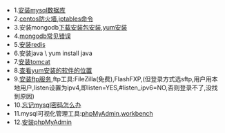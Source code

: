 - 1.[安装mysql数据库](https://www.cnblogs.com/silentdoer/articles/7258232.html)
- 2.[centos防火墙](https://blog.csdn.net/c233728461/article/details/52679558),[iptables命令](http://man.linuxde.net/iptables)
- 3.安装mongodb[下载安装包安装](https://blog.csdn.net/wangzuokun/article/details/70799976),[yum安装](https://www.cnblogs.com/acewhl/p/6638486.html)
- 4.[mongodb常见错误](https://www.jb51.net/article/109091.htm)
- 5.[安装redis](https://www.cnblogs.com/wiseroll/p/7061673.html)
- 6.安装java \ yum install java
- 7.[安装tomcat](https://www.cnblogs.com/qianzf/p/6986962.html) 
- 8.[查看yum安装的软件的位置](https://my.oschina.net/yestreenstars/blog/1186323)
- 9.[安装ftp服务](https://www.linuxidc.com/Linux/2017-01/139299.htm),ftp工具:FileZilla(免费),FlashFXP,(但登录方式选sftp,用户用本地用户,listen设置为ipv4,即listen=YES,#listen_ipv6=NO,否则登录不了,没找到原因)
- 10.[忘记mysql密码怎么办](https://blog.csdn.net/ZWHSOUL/article/details/79800654)
- 11.mysql可视化管理工具:[phpMyAdmin](https://www.phpmyadmin.net/downloads/),[workbench](https://cdn.mysql.com//Downloads/MySQLGUITools/mysql-workbench-community-6.3.10-winx64.msi)
- 12.[安装phpMyAdmin](https://blog.csdn.net/u014410695/article/details/72779324)
